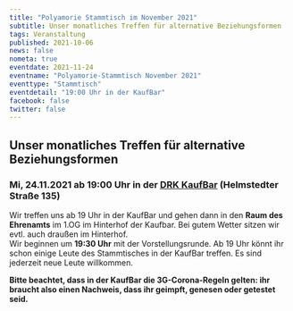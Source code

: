 ```yaml
---
title: "Polyamorie Stammtisch im November 2021"
subtitle: Unser monatliches Treffen für alternative Beziehungsformen
tags: Veranstaltung
published: 2021-10-06
news: false
nometa: true
eventdate: 2021-11-24
eventname: "Polyamorie-Stammtisch November 2021"
eventtype: "Stammtisch"
eventdetail: "19:00 Uhr in der KaufBar"
facebook: false
twitter: false
---
```


## Unser monatliches Treffen für alternative Beziehungsformen

### Mi, 24.11.2021 ab 19:00 Uhr in der [DRK KaufBar](https://www.drk-kv-bs-sz.de/angebote/kaufbar.html) (Helmstedter Straße 135)

Wir treffen uns ab 19 Uhr in der KaufBar und gehen dann in den **Raum des Ehrenamts** im 1.OG im Hinterhof der Kaufbar. Bei gutem Wetter sitzen wir evtl. auch draußen im Hinterhof.  
Wir beginnen um **19:30 Uhr** mit der Vorstellungsrunde. Ab 19 Uhr könnt ihr schon einige Leute des Stammtisches in der KaufBar treffen. Es sind jederzeit neue Leute willkommen.

**Bitte beachtet, dass in der KaufBar die 3G-Corona-Regeln gelten: ihr braucht also einen Nachweis, dass ihr geimpft, genesen oder getestet seid.**
